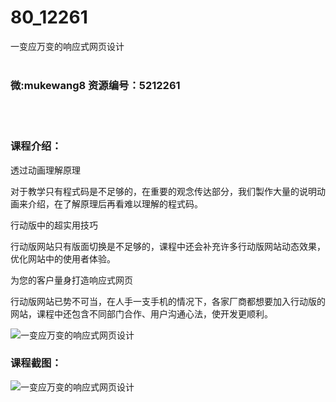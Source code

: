# 80_12261
一变应万变的响应式网页设计
<br/></br>
<h3>微:mukewang8 资源编号：5212261</h3>
<br/></br>
<h3>课程介绍：</h3>
<p>透过动画理解原理</p>
<p>对于教学只有程式码是不足够的，在重要的观念传达部分，我们製作大量的说明动画来介绍，在了解原理后再看难以理解的程式码。</p>
<p>行动版中的超实用技巧</p>
<p>行动版网站只有版面切换是不足够的，课程中还会补充许多行动版网站动态效果，优化网站中的使用者体验。</p>
<p>为您的客户量身打造响应式网页</p>
<p>行动版网站已势不可当，在人手一支手机的情况下，各家厂商都想要加入行动版的网站，课程中还包含不同部门合作、用户沟通心法，使开发更顺利。</p>
<p><img src="https://www.ko996.com/wp-content/uploads/img/2020/04/12345-6-300x169.jpg" alt="一变应万变的响应式网页设计"></p>
<div class="info-desc">
<h3>课程截图：</h3>
<p><img src="https://www.ko996.com/wp-content/uploads/img/2020/04/1-115.png" alt="一变应万变的响应式网页设计"></p>
<p>&nbsp;</p>


			
<p>&nbsp;</p>
</div>
